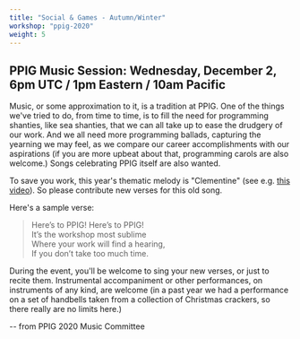 ```yaml
---
title: "Social & Games - Autumn/Winter"
workshop: "ppig-2020"
weight: 5
---
```


## PPIG Music Session: Wednesday, December 2, 6pm UTC / 1pm Eastern / 10am Pacific

Music, or some approximation to it, is a tradition at PPIG. One of the things we've tried to do, from time to time, is to fill the need for programming shanties, like sea shanties, that we can all take up to ease the drudgery of our work. And we all need more programming ballads, capturing the yearning we may feel, as we compare our career accomplishments with our aspirations (if you are more upbeat about that, programming carols are also welcome.) Songs celebrating PPIG itself are also wanted.

To save you work, this year's thematic melody is "Clementine" (see e.g. [this video](https://www.youtube.com/watch?v=twRr3ygK3TM)). So please contribute new verses for this old song.

Here's a sample verse:

> Here’s to PPIG! Here’s to PPIG! \
> It’s the workshop most sublime \
> Where your work will find a hearing, \
> If you don’t take too much time.


During the event, you'll be welcome to sing your new verses, or just to recite them. Instrumental accompaniment or other performances, on instruments of any kind, are welcome (in a past year we had a performance on a set of handbells taken from a collection of Christmas crackers, so there really are no limits here.)

-- from PPIG 2020 Music Committee
